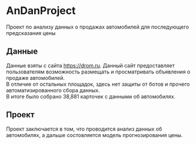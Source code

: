 # AnDanProject
Проект по анализу данных о продажах автомобилей для последующего предсказания цены

## Данные

Данные взяты с сайта https://drom.ru. Данный сайт предоставляет пользователям возможность размещать и просматривать объявления о продаже автомобилей.\
В отличие от остальных площадок, здесь нет защиты от ботов и прочего автоматизированного сбора данных.\
В итоге было собрано 38,881 карточек с данными об автомобилях.

## Проект

Проект заключается в том, что проводится анализ данных об автомобилях, а дальше состовляется модель прогнозирования цены.
